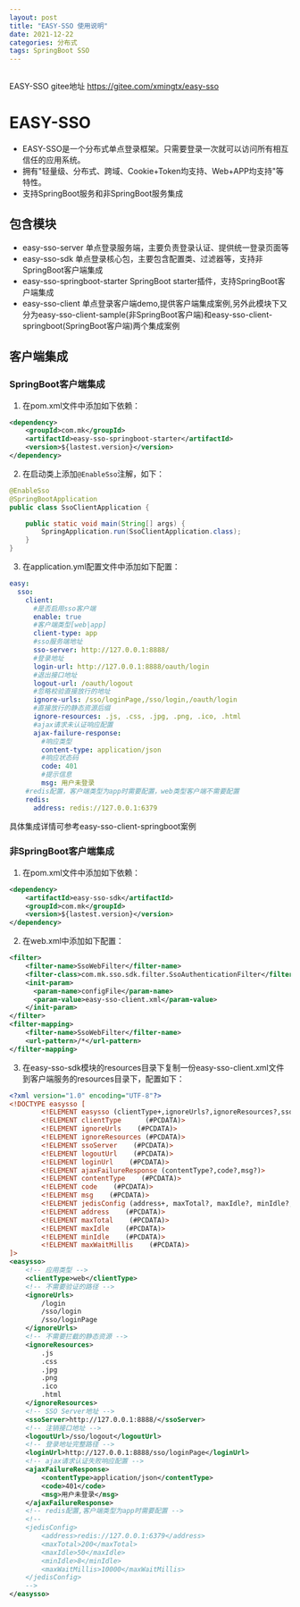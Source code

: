 ```yaml
---
layout: post
title: "EASY-SSO 使用说明"
date: 2021-12-22
categories: 分布式
tags: SpringBoot SSO
--- 
```


<div style="margin:30px 0px;">
    EASY-SSO gitee地址 <a href="https://gitee.com/xmingtx/easy-sso">https://gitee.com/xmingtx/easy-sso</a>
</div>


# EASY-SSO

- EASY-SSO是一个分布式单点登录框架。只需要登录一次就可以访问所有相互信任的应用系统。
- 拥有"轻量级、分布式、跨域、Cookie+Token均支持、Web+APP均支持"等特性。
- 支持SpringBoot服务和非SpringBoot服务集成

## 包含模块

- easy-sso-server 单点登录服务端，主要负责登录认证、提供统一登录页面等
- easy-sso-sdk 单点登录核心包，主要包含配置类、过滤器等，支持非SpringBoot客户端集成
- easy-sso-springboot-starter SpringBoot starter插件，支持SpringBoot客户端集成
- easy-sso-client 单点登录客户端demo,提供客户端集成案例,另外此模块下又分为easy-sso-client-sample(非SpringBoot客户端)和easy-sso-client-springboot(SpringBoot客户端)两个集成案例

## 客户端集成

### SpringBoot客户端集成

1. 在pom.xml文件中添加如下依赖：

```xml
<dependency>
    <groupId>com.mk</groupId>
    <artifactId>easy-sso-springboot-starter</artifactId>
    <version>${lastest.version}</version>
</dependency>
```

2. 在启动类上添加`@EnableSso`注解，如下：

```java
@EnableSso
@SpringBootApplication
public class SsoClientApplication {

    public static void main(String[] args) {
        SpringApplication.run(SsoClientApplication.class);
    }
}
```

3. 在application.yml配置文件中添加如下配置：

```yaml
easy:
  sso:
    client:
      #是否启用sso客户端
      enable: true
      #客户端类型[web|app]
      client-type: app
      #sso服务端地址
      sso-server: http://127.0.0.1:8888/
      #登录地址
      login-url: http://127.0.0.1:8888/oauth/login
      #退出接口地址
      logout-url: /oauth/logout
      #忽略校验直接放行的地址
      ignore-urls: /sso/loginPage,/sso/login,/oauth/login
      #直接放行的静态资源后缀
      ignore-resources: .js, .css, .jpg, .png, .ico, .html
      #ajax请求未认证响应配置
      ajax-failure-response:
        #响应类型
        content-type: application/json
        #响应状态码
        code: 401
        #提示信息
        msg: 用户未登录
    #redis配置，客户端类型为app时需要配置，web类型客户端不需要配置
    redis:
      address: redis://127.0.0.1:6379
```

具体集成详情可参考easy-sso-client-springboot案例

### 非SpringBoot客户端集成

1. 在pom.xml文件中添加如下依赖：

```xml
<dependency>
    <artifactId>easy-sso-sdk</artifactId>
    <groupId>com.mk</groupId>
    <version>${lastest.version}</version>
</dependency>
```

2. 在web.xml中添加如下配置：

```xml
<filter>
    <filter-name>SsoWebFilter</filter-name>
    <filter-class>com.mk.sso.sdk.filter.SsoAuthenticationFilter</filter-class>
    <init-param>
      <param-name>configFile</param-name>
      <param-value>easy-sso-client.xml</param-value>
    </init-param>
</filter>
<filter-mapping>
    <filter-name>SsoWebFilter</filter-name>
    <url-pattern>/*</url-pattern>
</filter-mapping>
```

3. 在easy-sso-sdk模块的resources目录下复制一份easy-sso-client.xml文件到客户端服务的resources目录下，配置如下：

```xml
<?xml version="1.0" encoding="UTF-8"?>
<!DOCTYPE easysso [
        <!ELEMENT easysso (clientType+,ignoreUrls?,ignoreResources?,ssoServer+,logoutUrl+,loginUrl+,ajaxFailureResponse?, jedisConfig?)>
        <!ELEMENT clientType      (#PCDATA)>
        <!ELEMENT ignoreUrls    (#PCDATA)>
        <!ELEMENT ignoreResources (#PCDATA)>
        <!ELEMENT ssoServer    (#PCDATA)>
        <!ELEMENT logoutUrl    (#PCDATA)>
        <!ELEMENT loginUrl    (#PCDATA)>
        <!ELEMENT ajaxFailureResponse (contentType?,code?,msg?)>
        <!ELEMENT contentType    (#PCDATA)>
        <!ELEMENT code    (#PCDATA)>
        <!ELEMENT msg    (#PCDATA)>
        <!ELEMENT jedisConfig (address+, maxTotal?, maxIdle?, minIdle?, maxWaitMillis?)>
        <!ELEMENT address    (#PCDATA)>
        <!ELEMENT maxTotal    (#PCDATA)>
        <!ELEMENT maxIdle    (#PCDATA)>
        <!ELEMENT minIdle    (#PCDATA)>
        <!ELEMENT maxWaitMillis    (#PCDATA)>
]>
<easysso>
    <!-- 应用类型 -->
    <clientType>web</clientType>
    <!-- 不需要验证的路径 -->
    <ignoreUrls>
        /login
        /sso/login
        /sso/loginPage
    </ignoreUrls>
    <!-- 不需要拦截的静态资源 -->
    <ignoreResources>
        .js
        .css
        .jpg
        .png
        .ico
        .html
    </ignoreResources>
    <!-- SSO Server地址 -->
    <ssoServer>http://127.0.0.1:8888/</ssoServer>
    <!-- 注销接口地址 -->
    <logoutUrl>/sso/logout</logoutUrl>
    <!-- 登录地址完整路径 -->
    <loginUrl>http://127.0.0.1:8888/sso/loginPage</loginUrl>
    <!-- ajax请求认证失败响应配置 -->
    <ajaxFailureResponse>
        <contentType>application/json</contentType>
        <code>401</code>
        <msg>用户未登录</msg>
    </ajaxFailureResponse>
    <!-- redis配置,客户端类型为app时需要配置 -->
    <!--
    <jedisConfig>
        <address>redis://127.0.0.1:6379</address>
        <maxTotal>200</maxTotal>
        <maxIdle>50</maxIdle>
        <minIdle>8</minIdle>
        <maxWaitMillis>10000</maxWaitMillis>
    </jedisConfig>
    -->
</easysso>
```